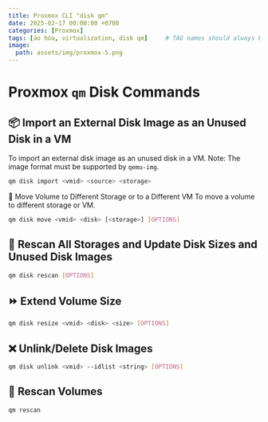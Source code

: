 ```yaml
---
title: Proxmox CLI "disk qm"
date: 2025-02-17 00:00:00 +0700
categories: [Proxmox]
tags: [ảo hóa, virtualization, disk qm]     # TAG names should always be lowercase
image:
  path: assets/img/proxmox-5.png
---
```

# Proxmox `qm` Disk Commands

## 📦 Import an External Disk Image as an Unused Disk in a VM
To import an external disk image as an unused disk in a VM. Note: The image format must be supported by `qemu-img`.

```sh
qm disk import <vmid> <source> <storage>
```
🧳 Move Volume to Different Storage or to a Different VM
To move a volume to different storage or VM.
```sh
qm disk move <vmid> <disk> [<storage>] [OPTIONS]
```
## 🔄 Rescan All Storages and Update Disk Sizes and Unused Disk Images
```sh
qm disk rescan [OPTIONS]
```
## ⏩ Extend Volume Size
```sh
qm disk resize <vmid> <disk> <size> [OPTIONS]
```
## ❌ Unlink/Delete Disk Images
```sh
qm disk unlink <vmid> --idlist <string> [OPTIONS]
```
## 🔄 Rescan Volumes
```sh
qm rescan
```